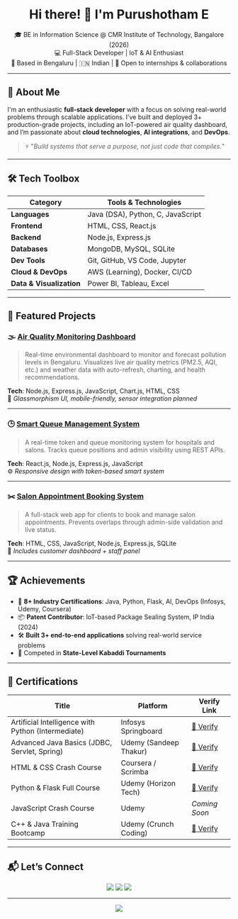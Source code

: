 <h1 align="center">Hi there! 👋 I'm Purushotham E</h1>

<p align="center">
  🎓 BE in Information Science @ CMR Institute of Technology, Bangalore (2026)<br>
  💻 Full-Stack Developer | IoT & AI Enthusiast<br>
  📍 Based in Bengaluru | 🇮🇳 Indian | 🔭 Open to internships & collaborations
</p>

---

## 🚀 About Me

I'm an enthusiastic **full-stack developer** with a focus on solving real-world problems through scalable applications. I’ve built and deployed 3+ production-grade projects, including an IoT-powered air quality dashboard, and I’m passionate about **cloud technologies**, **AI integrations**, and **DevOps**.

> ⚡ "_Build systems that serve a purpose, not just code that compiles._"

---

## 🛠️ Tech Toolbox

| Category        | Tools & Technologies                                      |
|-----------------|-----------------------------------------------------------|
| **Languages**   | Java (DSA), Python, C, JavaScript                         |
| **Frontend**    | HTML, CSS, React.js                                       |
| **Backend**     | Node.js, Express.js                                       |
| **Databases**   | MongoDB, MySQL, SQLite                                    |
| **Dev Tools**   | Git, GitHub, VS Code, Jupyter                             |
| **Cloud & DevOps** | AWS (Learning), Docker, CI/CD                         |
| **Data & Visualization** | Power BI, Tableau, Excel                     |

---

## 🌟 Featured Projects

### 🌫️ [Air Quality Monitoring Dashboard](https://github.com/purushotham2628/air-quality)
> Real-time environmental dashboard to monitor and forecast pollution levels in Bengaluru. Visualizes live air quality metrics (PM2.5, AQI, etc.) and weather data with auto-refresh, charting, and health recommendations.

**Tech**: Node.js, Express.js, JavaScript, Chart.js, HTML, CSS  
📸 *Glassmorphism UI, mobile-friendly, sensor integration planned*

---

### 🕒 [Smart Queue Management System](https://github.com/purushotham2628/smart-queue-management)
> A real-time token and queue monitoring system for hospitals and salons. Tracks queue positions and admin visibility using REST APIs.

**Tech**: React.js, Node.js, Express.js, JavaScript  
⚙️ *Responsive design with token-based smart system*

---

### ✂️ [Salon Appointment Booking System](https://github.com/purushotham2628/salon-appointment-system)
> A full-stack web app for clients to book and manage salon appointments. Prevents overlaps through admin-side validation and live status.

**Tech**: HTML, CSS, JavaScript, Node.js, Express.js, SQLite  
📅 *Includes customer dashboard + staff panel*

---

## 🏆 Achievements

- 🧠 **8+ Industry Certifications**: Java, Python, Flask, AI, DevOps (Infosys, Udemy, Coursera)
- 📦 **Patent Contributor**: IoT-based Package Sealing System, IP India (2024)
- 🛠️ **Built 3+ end-to-end applications** solving real-world service problems
- 🧩 Competed in **State-Level Kabaddi Tournaments**

---

## 📜 Certifications

| Title                                             | Platform              | Verify Link |
|--------------------------------------------------|-----------------------|-------------|
| Artificial Intelligence with Python (Intermediate) | Infosys Springboard   | [🔗 Verify](https://verify.onwingspan.com) |
| Advanced Java Basics (JDBC, Servlet, Spring)     | Udemy (Sandeep Thakur) | [🔗 Verify](https://ude.my/UC-5a53cbbf-68ad-4863-8bef-f6d0da25bde4) |
| HTML & CSS Crash Course                          | Coursera / Scrimba    | [🔗 Verify](https://coursera.org/verify/209AE00WTSZ6) |
| Python & Flask Full Course                       | Udemy (Horizon Tech)  | [🔗 Verify](https://ude.my/UC-b3804beb-1530-4931-b287-11fd47433e6c) |
| JavaScript Crash Course                          | Udemy                 | *Coming Soon* |
| C++ & Java Training Bootcamp                     | Udemy (Crunch Coding) | [🔗 Verify](https://ude.my/UC-82b4d6b4-0c6d-40c0-a8a3-e6dc5057b7f7) |

---

## 📬 Let’s Connect

<p align="center">
  <a href="mailto:purushotham2628@gmail.com"><img src="https://img.shields.io/badge/Gmail-red?style=for-the-badge&logo=gmail&logoColor=white" /></a>
  <a href="https://www.linkedin.com/in/purush2628"><img src="https://img.shields.io/badge/LinkedIn-blue?style=for-the-badge&logo=linkedin&logoColor=white" /></a>
  <a href="https://github.com/purushotham2628"><img src="https://img.shields.io/badge/GitHub-black?style=for-the-badge&logo=github&logoColor=white" /></a>
</p>

---

<p align="center">
  <img src="https://readme-typing-svg.demolab.com?font=Fira+Code&duration=2000&pause=1000&color=00F7FF&center=true&vCenter=true&width=500&lines=Keep+Coding...;Keep+Building...;Keep+Improving...💪" />
</p>
